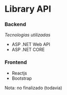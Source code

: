 # Library API

 ### Backend

 *Tecnologias utilizadas*

 * ASP .NET Web API
 * ASP .NET CORE

 ### Frontend

 * Reactjs
 * Bootstrap


 Nota: no finalizado (todavia)
